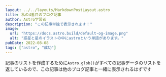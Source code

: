 ```yaml
---
layout: ../../layouts/MarkdownPostLayout.astro
title: 私の4番目のブログ記事
author: Astro学習者
description: "この記事単独で表示されます！"
image:
  url: "https://docs.astro.build/default-og-image.png"
  alt: "惑星と星のイラストの中にastroという単語があります。"
pubDate: 2022-08-08
tags: ["astro", "成功"]
---
```

記事のリストを作成するために`Astro.glob()`がすべての記事データのリストを返しているので、この記事は他のブログ記事と一緒に表示されるはずです
